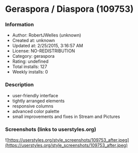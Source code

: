 # Geraspora / Diaspora (109753)

### Information
- Author: RobertJWelles (unknown)
- Created at: unknown
- Updated at: 2/25/2015, 3:16:57 AM
- License: NO-REDISTRIBUTION
- Category: geraspora
- Rating: undefined
- Total installs: 127
- Weekly installs: 0


### Description
- user-friendly interface
- tightly arranged elements
- responsive columns
- advanced color palette
- small improvements and fixes in Stream and Pictures


### Screenshots (links to userstyles.org)
![https://userstyles.org/style_screenshots/109753_after.jpeg](https://userstyles.org/style_screenshots/109753_after.jpeg)



